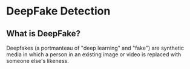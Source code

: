 # DeepFake Detection

## What is DeepFake?
Deepfakes (a portmanteau of "deep learning" and "fake") are synthetic media in which a person in an existing image or video is replaced with someone else's likeness. 

